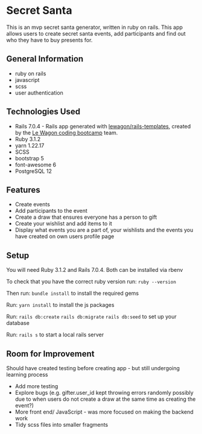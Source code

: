 # Secret Santa

This is an mvp secret santa generator, written in ruby on rails. 
This app allows users to create secret santa events, add participants and find out who they have to buy presents for.

## General Information
* ruby on rails
* javascript
* scss
* user authentication

## Technologies Used

- Rails 7.0.4 - Rails app generated with [lewagon/rails-templates](https://github.com/lewagon/rails-templates), created by the [Le Wagon coding bootcamp](https://www.lewagon.com) team.
- Ruby 3.1.2
- yarn 1.22.17
- SCSS
- bootstrap 5
- font-awesome 6
- PostgreSQL 12

## Features

- Create events
- Add participants to the event
- Create a draw that ensures everyone has a person to gift
- Create your wishlist and add items to it
- Display what events you are a part of, your wishlists and the events you have created on own users profile page

## Setup

You will need Ruby 3.1.2 and Rails 7.0.4. Both can be installed via rbenv

To check that you have the correct ruby version run:
`ruby --version`

Then run:
`bundle install`
to install the required gems

Run:
`yarn install`
to install the js packages

Run:
`rails db:create`
`rails db:migrate`
`rails db:seed`
to set up your database

Run:
`rails s`
to start a local rails server

## Room for Improvement
Should have created testing before creating app - but still undergoing learning process

- Add more testing
- Explore bugs (e.g. gifter.user_id kept throwing errors randomly possibly due to when users do not create a draw at the same time as creating the event?)
- More front end/ JavaScript - was more focused on making the backend work
- Tidy scss files into smaller fragments


